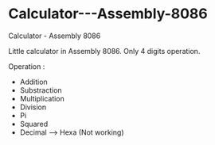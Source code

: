# Calculator---Assembly-8086
Calculator - Assembly 8086

Little calculator in Assembly 8086.
Only 4 digits operation.

Operation : 

 * Addition
 * Substraction
 * Multiplication
 * Division
 * Pi
 * Squared
 * Decimal --> Hexa (Not working)
